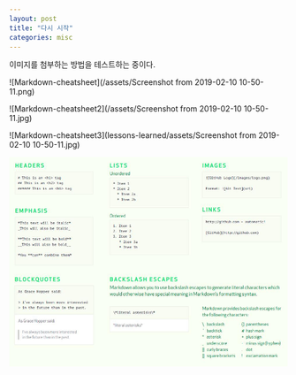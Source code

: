 ```yaml
---
layout: post
title: "다시 시작"
categories: misc
---
```


이미지를 첨부하는 방법을 테스트하는 중이다.

![Markdown-cheatsheet](/assets/Screenshot from 2019-02-10 10-50-11.png)

![Markdown-cheatsheet2](/assets/Screenshot from 2019-02-10 10-50-11.jpg)

![Markdown-cheatsheet3](lessons-learned/assets/Screenshot from 2019-02-10 10-50-11.jpg)

![My helpful screenshot](/assets/test.jpg)
